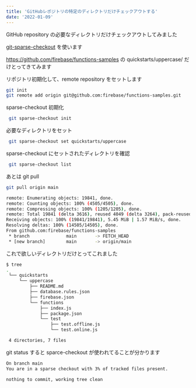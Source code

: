 ```yaml
---
title: 'GitHubレポジトリの特定のディレクトリだけチェックアウトする'
date: '2022-01-09'
---
```


GitHub repository の必要なディレクトリだけチェックアウトしてみました

[git\-sparse\-checkout](https://git-scm.com/docs/git-sparse-checkout) を使います

https://github.com/firebase/functions-samples の quickstarts/uppercase/ だけとってきてみます

リポジトリ初期化して、remote repository をセットします

```bash
git init
git remote add origin git@github.com:firebase/functions-samples.git
```

sparse-checkout 初期化

```bash
 git sparse-checkout init
```

必要なディレクトリをセット

```bash
 git sparse-checkout set quickstarts/uppercase
```

sparse-checkout にセットされたディレクトリを確認

```bash
 git sparse-checkout list
```

あとは git pull

```bash
git pull origin main

remote: Enumerating objects: 19841, done.
remote: Counting objects: 100% (4505/4505), done.
remote: Compressing objects: 100% (1205/1205), done.
remote: Total 19841 (delta 3616), reused 4049 (delta 3264), pack-reused 15336
Receiving objects: 100% (19841/19841), 5.45 MiB | 1.57 MiB/s, done.
Resolving deltas: 100% (14505/14505), done.
From github.com:firebase/functions-samples
 * branch              main       -> FETCH_HEAD
 * [new branch]        main       -> origin/main
```

これで欲しいディレクトリだけとってこれました

```bash
$ tree
.
 └── quickstarts
     └── uppercase
         ├── README.md
         ├── database.rules.json
         ├── firebase.json
         └── functions
             ├── index.js
             ├── package.json
             └── test
                 ├── test.offline.js
                 └── test.online.js

 4 directories, 7 files
```

git status すると sparce-checkout が使われてることが分かります

```bash
On branch main
You are in a sparse checkout with 3% of tracked files present.

nothing to commit, working tree clean
```
